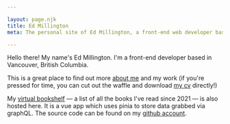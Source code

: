 ```yaml
---

layout: page.njk
title: Ed Millington
meta: The personal site of Ed Millington, a front-end web developer based in Vancouver, BC.

---
```


<p>
    Hello there! My name's Ed Millington. I'm a front-end developer based in Vancouver, British Columbia.
</p>
<p>
    This is a great place to find out more <a href="/pages/about-me">about me</a> and my work (if you're pressed for time, you can cut out the waffle and download <a href="/assets/ed-millington-cv.pdf" target="blank">my cv</a> directly!)
</p>
<p>
    My <a href="/pages/virtual-bookshelf" title="my virtual bookshelf">virtual bookshelf</a> — a list of all the books I've read since 2021 — is also hosted here. It is a vue app which uses pinia to store data grabbed via graphQL. The source code can be found on my <a href="https://github.com/mllngtn/edmill-11ty/tree/main/src/js/readingList" title="my github account" target="blank">github account</a>.
</p>
<!--
<p>
    Oh, by the way... did you know that this site scores 100% for page speed and accessibility in google lighthouse tests? It's true! <!--Why not find out <a href="/about-this-site" title="how i built this site">how I built it</a> using 11ty?
</p>
-->